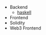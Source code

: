 + Backend
  * [haskell](https://github.com/fullstack-development/haskell-internship?tab=readme-ov-file)
+ Frontend
+ Solidity
+ Web3 Frontend
